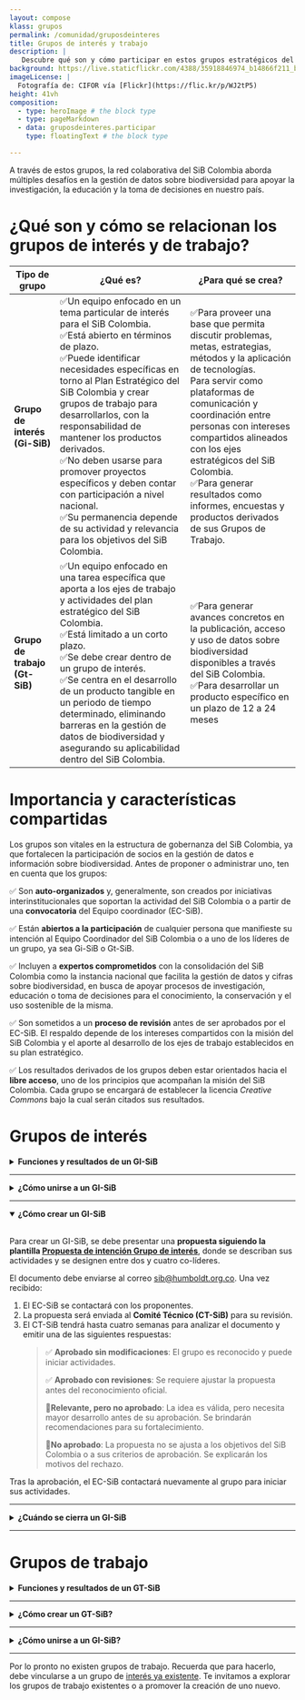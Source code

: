 ```yaml
---
layout: compose
klass: grupos
permalink: /comunidad/gruposdeinteres
title: Grupos de interés y trabajo
description: |
   Descubre qué son y cómo participar en estos grupos estratégicos del SiB Colombia.
background: https://live.staticflickr.com/4388/35918846974_b14866f211_b.jpg
imageLicense: |
  Fotografía de: CIFOR vía [Flickr](https://flic.kr/p/WJ2tP5) 
height: 41vh
composition:
  - type: heroImage # the block type
  - type: pageMarkdown
  - data: gruposdeinteres.participar
    type: floatingText # the block type

---
```


A través de estos grupos, la red colaborativa del SiB Colombia aborda múltiples desafíos en la gestión de datos sobre biodiversidad para apoyar la investigación, la educación y la toma de decisiones en nuestro país.


# ¿Qué son y cómo se relacionan los grupos de interés y de trabajo?

| Tipo de grupo | ¿Qué es? | ¿Para qué se crea? | 
|---|---|---|
| <b>Grupo de interés (Gi-SiB)</b> | ✅Un equipo enfocado en un tema particular de interés para el SiB Colombia.<br> ✅Está abierto en términos de plazo.<br> ✅Puede identificar necesidades específicas en torno al Plan Estratégico del SiB Colombia y crear grupos de trabajo para desarrollarlos, con la responsabilidad de mantener los productos derivados.<br>✅No deben usarse para promover proyectos específicos y deben contar con participación a nivel nacional.<br>✅Su permanencia depende de su actividad y relevancia para los objetivos del SiB Colombia. | ✅Para proveer una base que permita discutir problemas, metas, estrategias, métodos y la aplicación de tecnologías. <br> Para servir como plataformas de comunicación y coordinación entre personas con intereses compartidos alineados con los ejes estratégicos del SiB Colombia.<br>✅Para generar resultados como informes, encuestas y productos derivados de sus Grupos de Trabajo. |
| <b>Grupo de trabajo (Gt-SiB)</b> | ✅Un equipo enfocado en una tarea específica que aporta a los ejes de trabajo y actividades del plan estratégico del SiB Colombia.<br>✅Está limitado a un corto plazo.<br> ✅Se debe crear dentro de un grupo de interés.<br>✅Se centra en el desarrollo de un producto tangible en un periodo de tiempo determinado, eliminando barreras en la gestión de datos de biodiversidad y asegurando su aplicabilidad dentro del SiB Colombia. |✅Para generar avances concretos en la publicación, acceso y uso de datos sobre biodiversidad disponibles a través del SiB Colombia.<br>✅Para desarrollar un producto específico en un plazo de 12 a 24 meses |

#  Importancia y características compartidas

Los grupos son vitales en la estructura de gobernanza del SiB Colombia, ya que fortalecen la participación de socios en la gestión de datos e información sobre biodiversidad. Antes de proponer o administrar uno, ten en cuenta que los grupos:

 ✅ Son **auto-organizados** y, generalmente, son creados por iniciativas interinstitucionales que soportan la actividad del SiB Colombia o a partir de una **convocatoria** del Equipo coordinador (EC-SiB).

 ✅ Están **abiertos a la participación** de cualquier persona que manifieste su intención al Equipo Coordinador del SiB Colombia o a uno de los líderes de un grupo, ya sea Gi-SiB o Gt-SiB.

 ✅ Incluyen a **expertos comprometidos** con la consolidación del SiB Colombia como la instancia nacional que facilita la gestión de datos y cifras sobre biodiversidad, en busca de apoyar procesos de investigación, educación o toma de decisiones para el conocimiento, la conservación y el uso sostenible de la misma.

 ✅ Son sometidos a un **proceso de revisión** antes de ser aprobados por el EC-SiB. El respaldo depende de los intereses compartidos con la misión del SiB Colombia y el aporte al desarrollo de los ejes de trabajo establecidos en su plan estratégico.

✅ Los resultados derivados de los grupos deben estar orientados hacia el **libre acceso**, uno de los principios que acompañan la misión del SiB Colombia. Cada  grupo se encargará de establecer la licencia *Creative Commons* bajo la cual serán citados sus resultados.  

# Grupos de interés

<details>

  <summary markdown="span"><b>Funciones y resultados de un GI-SiB</b></summary>
  
  <br>
  
  <p>Un GI-SiB puede desempeñar una o varias de las siguientes funciones:</p>
  <blockquote>
    <p>✅ <strong>Facilitar la creación de Grupos de Trabajo (GT-SiB)</strong> para desarrollar acciones específicas mediante estudios de caso.</p>
    <p>✅ <strong>Apoyar la comunicación y coordinación</strong> entre GI-SiB o GT-SIB con afinidades temáticas (ej. monitoreo de biodiversidad, colecciones biológicas, normatividad).</p>
    <p>✅ <strong>Fomentar la articulación</strong> entre diferentes grupos orientados a temas específicos (ej. todos los grupos de listas de especies o de colecciones biológicas).</p>
    <p>✅ Articular comunidades externas</strong> al SiB Colombia, promoviendo sinergias y atrayendo nuevos miembros.</p>
    <p>✅ Antes de su reconocimiento oficial, los GI pasan por un <strong>proceso de revisión</strong> basado en los siguientes criterios:</p>
      <ol>
        <li>Definición de entre dos y cuatro co-líderes.</li>
        <li>Participación de expertos nacionales.</li>
        <li>Existencia de un mecanismo de comunicación y coordinación sobre el tema de interés.</li>
        <li>No promover un producto específico.</li>
        <li>No superponerse con GI o GT ya existentes.</li>
      </ol>
  </blockquote>

</details>

___

<details>

  <summary markdown="span"><b>¿Cómo unirse a un GI-SiB</b></summary>
  
  <br>
  
  <p>Cualquier persona interesada puede unirse a un GI-SiB contactando a uno de sus líderes a través de la página del grupo. Estos grupos incluyen expertos de la comunidad del SiB Colombia comprometidos con su misión de facilitar la publicación, acceso y uso de datos sobre biodiversidad.</p>

</details>

___

<details id="como-crear-un-gi-sib" open>

  <summary markdown="span"><b> ¿Cómo crear un GI-SiB</b></summary>

  <br>
  
  <p>Para crear un GI-SiB, se debe presentar una <strong>propuesta siguiendo la plantilla <a href="https://docs.google.com/document/d/1CisSoHSZ05wCVrTpgqK7Bn_LWdQgx_p2VnsuOcrAQdM/edit?usp=sharing" target="_blank">Propuesta de intención Grupo de interés</a></strong>, donde se describan sus actividades y se designen entre dos y cuatro co-líderes.</p>
  
  <p>El documento debe enviarse al correo <a href="mailto:sib@humboldt.org.co" target="_blank">sib@humboldt.org.co</a>. Una vez recibido:</p>
  
  <ol>
    <li>El EC-SiB se contactará con los proponentes.</li>
    <li>La propuesta será enviada al <strong>Comité Técnico (CT-SiB)</strong> para su revisión.</li>
    <li>El CT-SiB tendrá hasta cuatro semanas para analizar el documento y emitir una de las siguientes respuestas:
      <blockquote>
        <p>✅ <strong>Aprobado sin modificaciones</strong>: El grupo es reconocido y puede iniciar actividades.</p>
        <p>✅ <strong>Aprobado con revisiones</strong>: Se requiere ajustar la propuesta antes del reconocimiento oficial.</p>
        <p>🔹<strong>Relevante, pero no aprobado</strong>: La idea es válida, pero necesita mayor desarrollo antes de su aprobación. Se brindarán recomendaciones para su fortalecimiento.</p>
        <p>🔹<strong>No aprobado</strong>: La propuesta no se ajusta a los objetivos del SiB Colombia o a sus criterios de aprobación. Se explicarán los motivos del rechazo.</p>
      </blockquote>
    </li>
  </ol>
  
  <p>Tras la aprobación, el EC-SiB contactará nuevamente al grupo para iniciar sus actividades.</p>

</details>

___

<details>

  <summary markdown="span"><b>¿Cuándo se cierra un GI-SiB</b></summary>
  
  <br>
  
  Si un Grupo de interés <strong>no muestra actividad durante un año</strong>, el EC- SiB lo contactará para evaluar oportunidades de reactivación. En caso de inactividad prolongada, el grupo podrá ser declarado inactivo.

</details>

___

# Grupos de trabajo

<details>
    <summary markdown="span"><b>Funciones y resultados de un GT-SiB</b></summary>
<br>

<p>Los GT-SiB pueden abordar aspectos como:</p>
<ol>
  <li>✅ <strong>Publicación de datos</strong>: Estrategias para mejorar la cantidad y calidad de datos disponibles.</li>
  <li>✅ <strong>Interoperabilidad y reutilización</strong>: Métodos para integrar y aprovechar los datos en distintos sistemas.</li> 
  <li>✅ <strong>Análisis de datos</strong>: Desarrollo de herramientas o metodologías para interpretar y usar datos sobre biodiversidad.</li> 
  <li>✅ <strong>Administración y preservación de datos</strong>: Prácticas para garantizar la integridad y accesibilidad de los datos.</li>
  <li>✅ <strong>Buenas prácticas</strong>: Recomendaciones y estándares que favorezcan la misión del SiB Colombia.</li>
</ol>

</details>

___

<details id="como-crear-un-gt-sib">
    <summary markdown="span"><b>¿Cómo crear un GT-SiB?</b></summary>
<br>

<p>Crear un GT-SiB implica un mayor compromiso que formar parte de un GI-SiB. Para ello, es necesario:</p>
<ol>
  <li>Elaborar la propuesta siguiendo la plantilla <strong><a href="http://docs.google.com/document/d/1MDZMQMUZHoRDzZl-VYJB1woqEERo5Q1lpvF6PYhZWDY/edit" target="_blank">Propuesta de intención grupo de trabajo</a></strong>.</li>
  <li>Enviar la propuesta al EC-SiB a través del correo <strong><a href="mailto:sib@humboldt.org.co" target="_blank">sib@humboldt.org.co</a></strong>.</li>
  <li>El EC-SiB se contactará para acompañar el proceso.
<br>
    <h3>Criterios de revisión</h3>
    <p>El <strong>Equipo coordinador (EC-SiB)</strong> y el <strong>Comité técnico (CT-SiB)</strong> evaluarán la propuesta con base en los siguientes criterios:</p>
    <blockquote>
      <p>✅ Alineación con la <strong>visión y misión</strong> del SiB Colombia.</p>
      <p>✅ Participación de <strong>2 a 4 co-líderes</strong> responsables.</p>
      <p>✅ Resultados <strong>concretos y medibles</strong>.</p>
      <p>✅ <strong>Impacto en la publicación</strong>, acceso o uso de datos sobre biodiversidad.</p>
      <p>✅ <strong>Factibilidad</strong> dentro del periodo de 12-24 meses.</p>
      <p>✅ <strong>Valor agregado</strong> en relación con otros esfuerzos de la comunidad.</p>
    </blockquote>
    <h3>Evaluación</h3>
    <blockquote>
      <p>🔹El CT-SiB revisa la propuesta en un periodo de <strong>al menos cuatro semanas</strong>.</p>
      <p>🔹Si hay comentarios significativos, se espera que el grupo de trabajo envíe nuevamente la propuesta ajustada, basado en los comentarios hechos durante la revisión.</p>
    </blockquote>
    <h3>Decisión final del CT-SiB</h3>
    <blockquote>
      <p>✅ <strong>Reconocido y respaldado</strong>: El grupo es aprobado y puede iniciar actividades.</p>
      <p>✅ <strong>Reconocido con ajustes</strong>: Se solicita modificar algunos aspectos antes de la aprobación final.</p>
      <p>🔹 <strong>Pertinente pero no respaldado actualmente</strong>: La propuesta necesita madurar antes de su aprobación.</p>
      <p>🔹 <strong>No respaldado</strong>: La idea no se ajusta a los criterios del SiB Colombia.</p>
    </blockquote>
  </li>
</ol>
<p>Una vez aprobada la propuesta, el EC-SiB se pondrá en contacto con los líderes del grupo para coordinar el inicio de actividades.</p>

</details>

___

<details>
    <summary markdown="span"><b>¿Cómo unirse a un GI-SiB?</b></summary>
<br>

Puedes consultar la lista de GT-SIB activos y algunas ideas de nuevos grupos, baja hasta las tarjetas en el final de esta página. Para unirte, contacta directamente a uno de los líderes en la página del grupo.

</details>

___

Por lo pronto no existen grupos de trabajo. Recuerda que para hacerlo, debe vincularse a un grupo de [interés ya existente](https://biodiversidad.co/comunidad/grupos/participar-grupos-de-interes). Te invitamos a explorar los grupos de trabajo existentes o a promover la creación de uno nuevo.
